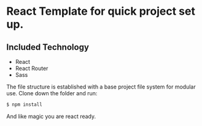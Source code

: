 # React Template for quick project set up. 

## Included Technology 

- React
- React Router
- Sass

The file structure is established with a base project file system for modular use. Clone down the folder and run: 

```bash
$ npm install

```

And like magic you are react ready. 